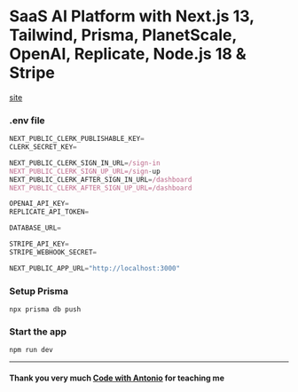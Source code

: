 # SaaS AI Platform with Next.js 13, Tailwind, Prisma, PlanetScale, OpenAI, Replicate, Node.js 18 & Stripe 

[site](https://ai-saas-platforms.vercel.app/)


### .env file


```js
NEXT_PUBLIC_CLERK_PUBLISHABLE_KEY=
CLERK_SECRET_KEY=

NEXT_PUBLIC_CLERK_SIGN_IN_URL=/sign-in
NEXT_PUBLIC_CLERK_SIGN_UP_URL=/sign-up
NEXT_PUBLIC_CLERK_AFTER_SIGN_IN_URL=/dashboard
NEXT_PUBLIC_CLERK_AFTER_SIGN_UP_URL=/dashboard

OPENAI_API_KEY=
REPLICATE_API_TOKEN=

DATABASE_URL=

STRIPE_API_KEY=
STRIPE_WEBHOOK_SECRET=

NEXT_PUBLIC_APP_URL="http://localhost:3000"
```

### Setup Prisma

```shell
npx prisma db push

```

### Start the app

```shell
npm run dev
```

___

#### Thank you very much [Code with Antonio](https://www.youtube.com/@codewithantonio) for teaching me 